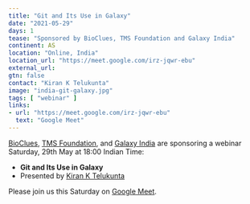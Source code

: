 ```yaml
---
title: "Git and Its Use in Galaxy"
date: "2021-05-29"
days: 1
tease: "Sponsored by BioClues, TMS Foundation and Galaxy India"
continent: AS
location: "Online, India"
location_url: "https://meet.google.com/irz-jqwr-ebu"
external_url: 
gtn: false
contact: "Kiran K Telukunta"
image: "india-git-galaxy.jpg"
tags: [ "webinar" ]
links:
- url: "https://meet.google.com/irz-jqwr-ebu"
  text: "Google Meet"
---
```


[BioClues](http://bioclues.org/), [TMS Foundation](https://indiayouth.info/), and [Galaxy India](https://www.galaxyproject.in/) are sponsoring a webinar Saturday, 29th May at 18:00 Indian Time:

* **Git and Its Use in Galaxy**
* Presented by [Kiran K Telukunta](https://scholar.google.com/citations?user=xb1wuJ8AAAAJ&hl=en)

Please join us this Saturday on [Google Meet](https://meet.google.com/irz-jqwr-ebu).
